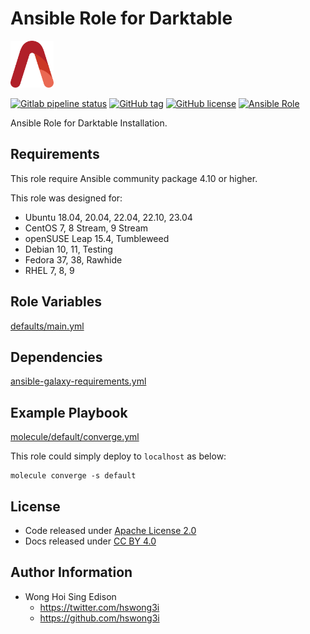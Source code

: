 # Ansible Role for Darktable

<a href="https://alvistack.com" title="AlviStack" target="_blank"><img src="/alvistack.svg" height="75" alt="AlviStack"></a>

[![Gitlab pipeline status](https://img.shields.io/gitlab/pipeline/alvistack/ansible-role-darktable/master)](https://gitlab.com/alvistack/ansible-role-darktable/-/pipelines)
[![GitHub tag](https://img.shields.io/github/tag/alvistack/ansible-role-darktable.svg)](https://github.com/alvistack/ansible-role-darktable/tags)
[![GitHub license](https://img.shields.io/github/license/alvistack/ansible-role-darktable.svg)](https://github.com/alvistack/ansible-role-darktable/blob/master/LICENSE)
[![Ansible Role](https://img.shields.io/badge/galaxy-alvistack.darktable-blue.svg)](https://galaxy.ansible.com/alvistack/darktable)

Ansible Role for Darktable Installation.

## Requirements

This role require Ansible community package 4.10 or higher.

This role was designed for:

-   Ubuntu 18.04, 20.04, 22.04, 22.10, 23.04
-   CentOS 7, 8 Stream, 9 Stream
-   openSUSE Leap 15.4, Tumbleweed
-   Debian 10, 11, Testing
-   Fedora 37, 38, Rawhide
-   RHEL 7, 8, 9

## Role Variables

[defaults/main.yml](defaults/main.yml)

## Dependencies

[ansible-galaxy-requirements.yml](ansible-galaxy-requirements.yml)

## Example Playbook

[molecule/default/converge.yml](molecule/default/converge.yml)

This role could simply deploy to `localhost` as below:

    molecule converge -s default

## License

-   Code released under [Apache License 2.0](LICENSE)
-   Docs released under [CC BY 4.0](http://creativecommons.org/licenses/by/4.0/)

## Author Information

-   Wong Hoi Sing Edison
    -   <https://twitter.com/hswong3i>
    -   <https://github.com/hswong3i>
